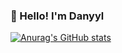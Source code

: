  ###  **👋 Hello! I'm Danyyl**

[![Anurag's GitHub stats](https://github-readme-stats.vercel.app/api?username=danyylka&show_icons=true&theme=catppuccin_latte)](https://github.com/danyylka/github-readme-stats&show_icons=true&theme=catppuccin_latte)
